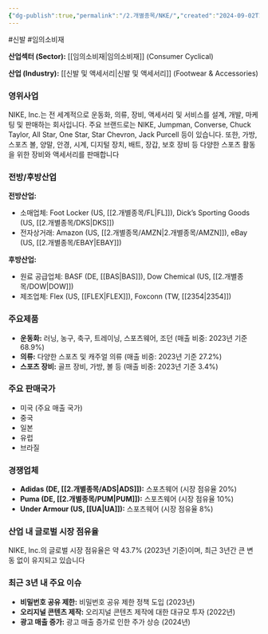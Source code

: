 ```yaml
---
{"dg-publish":true,"permalink":"/2.개별종목/NKE/","created":"2024-09-02T12:22:37.528+09:00","updated":"2025-06-03T20:06:00.352+09:00"}
---
```


#신발 #임의소비재


**산업섹터 (Sector):** [[임의소비재\|임의소비재]] (Consumer Cyclical)  

**산업 (Industry):** [[신발 및 액세서리\|신발 및 액세서리]] (Footwear & Accessories)

### 영위사업

NIKE, Inc.는 전 세계적으로 운동화, 의류, 장비, 액세서리 및 서비스를 설계, 개발, 마케팅 및 판매하는 회사입니다. 주요 브랜드로는 NIKE, Jumpman, Converse, Chuck Taylor, All Star, One Star, Star Chevron, Jack Purcell 등이 있습니다. 또한, 가방, 스포츠 볼, 양말, 안경, 시계, 디지털 장치, 배트, 장갑, 보호 장비 등 다양한 스포츠 활동을 위한 장비와 액세서리를 판매합니다

### 전방/후방산업

**전방산업:**

- 소매업체: Foot Locker (US, [[2.개별종목/FL\|FL]]), Dick’s Sporting Goods (US, [[2.개별종목/DKS\|DKS]])
- 전자상거래: Amazon (US, [[2.개별종목/AMZN\|2.개별종목/AMZN]]), eBay (US, [[2.개별종목/EBAY\|EBAY]])

**후방산업:**

- 원료 공급업체: BASF (DE, [[BAS\|BAS]]), Dow Chemical (US, [[2.개별종목/DOW\|DOW]])
- 제조업체: Flex (US, [[FLEX\|FLEX]]), Foxconn (TW, [[2354\|2354]])

### 주요제품

- **운동화:** 러닝, 농구, 축구, 트레이닝, 스포츠웨어, 조던 (매출 비중: 2023년 기준 68.9%)
- **의류:** 다양한 스포츠 및 캐주얼 의류 (매출 비중: 2023년 기준 27.2%)
- **스포츠 장비:** 골프 장비, 가방, 볼 등 (매출 비중: 2023년 기준 3.4%)

### 주요 판매국가

- 미국 (주요 매출 국가)
- 중국
- 일본
- 유럽
- 브라질

### 경쟁업체

- **Adidas (DE, [[2.개별종목/ADS\|ADS]]):** 스포츠웨어 (시장 점유율 20%)
- **Puma (DE, [[2.개별종목/PUM\|PUM]]):** 스포츠웨어 (시장 점유율 10%)
- **Under Armour (US, [[UA\|UA]]):** 스포츠웨어 (시장 점유율 8%)

### 산업 내 글로벌 시장 점유율

NIKE, Inc.의 글로벌 시장 점유율은 약 43.7% (2023년 기준)이며, 최근 3년간 큰 변동 없이 유지되고 있습니다

### 최근 3년 내 주요 이슈

- **비밀번호 공유 제한:** 비밀번호 공유 제한 정책 도입 (2023년)
- **오리지널 콘텐츠 제작:** 오리지널 콘텐츠 제작에 대한 대규모 투자 (2022년)
- **광고 매출 증가:** 광고 매출 증가로 인한 주가 상승 (2024년)
